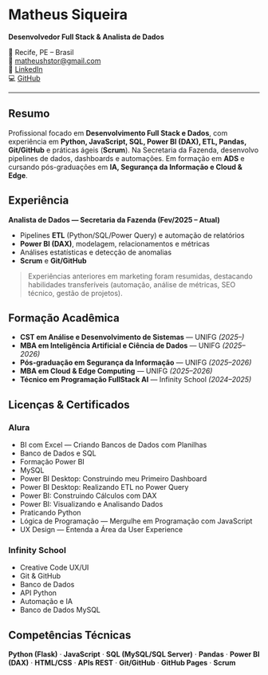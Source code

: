 # Matheus Siqueira  
**Desenvolvedor Full Stack & Analista de Dados**

📍 Recife, PE – Brasil  
📧 [matheushstor@gmail.com](mailto:matheushstor@gmail.com)  
🔗 [LinkedIn](https://www.linkedin.com/in/siqueira-hub/)  
💻 [GitHub](https://github.com/matheussiqueirahub)

---

## Resumo
Profissional focado em **Desenvolvimento Full Stack e Dados**, com experiência em **Python, JavaScript, SQL, Power BI (DAX), ETL, Pandas, Git/GitHub** e práticas ágeis (**Scrum**). Na Secretaria da Fazenda, desenvolvo pipelines de dados, dashboards e automações. Em formação em **ADS** e cursando pós-graduações em **IA, Segurança da Informação e Cloud & Edge**.

## Experiência
**Analista de Dados — Secretaria da Fazenda (Fev/2025 – Atual)**  
- Pipelines **ETL** (Python/SQL/Power Query) e automação de relatórios  
- **Power BI (DAX)**, modelagem, relacionamentos e métricas  
- Análises estatísticas e detecção de anomalias  
- **Scrum** e **Git/GitHub**  

> Experiências anteriores em marketing foram resumidas, destacando habilidades transferíveis (automação, análise de métricas, SEO técnico, gestão de projetos).

## Formação Acadêmica
- **CST em Análise e Desenvolvimento de Sistemas** — UNIFG *(2025–)*  
- **MBA em Inteligência Artificial e Ciência de Dados** — UNIFG *(2025–2026)*  
- **Pós-graduação em Segurança da Informação** — UNIFG *(2025–2026)*  
- **MBA em Cloud & Edge Computing** — UNIFG *(2025–2026)*  
- **Técnico em Programação FullStack AI** — Infinity School *(2024–2025)*  

## Licenças & Certificados

### Alura
- BI com Excel — Criando Bancos de Dados com Planilhas  
- Banco de Dados e SQL  
- Formação Power BI  
- MySQL  
- Power BI Desktop: Construindo meu Primeiro Dashboard  
- Power BI Desktop: Realizando ETL no Power Query  
- Power BI: Construindo Cálculos com DAX  
- Power BI: Visualizando e Analisando Dados  
- Praticando Python  
- Lógica de Programação — Mergulhe em Programação com JavaScript  
- UX Design — Entenda a Área da User Experience  

### Infinity School
- Creative Code UX/UI  
- Git & GitHub  
- Banco de Dados  
- API Python  
- Automação e IA  
- Banco de Dados MySQL  

## Competências Técnicas
**Python (Flask)** · **JavaScript** · **SQL (MySQL/SQL Server)** · **Pandas** · **Power BI (DAX)** · **HTML/CSS** · **APIs REST** · **Git/GitHub** · **GitHub Pages** · **Scrum**